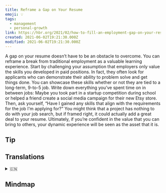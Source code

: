 ```yaml
---
title: Reframe a Gap on Your Resume
emoji: 💡
tags:
  - management
  - personal-growth
link: https://hbr.org/2021/02/how-to-fill-an-employment-gap-on-your-resume?utm_medium=email&utm_source=newsletter_daily&utm_campaign=mtod_notactsubs
created: 2021-06-02T19:21:30.000Z
modified: 2021-06-02T19:21:30.000Z
---
```


A gap on your resume doesn’t have to be an obstacle to overcome. You can reframe a break from traditional employment as a valuable learning experience. Start by challenging your assumption that employers only value the skills you developed in paid positions. In fact, they often look for applicants who can demonstrate their ability to problem solve and get things done. You can showcase these skills whether or not they are tied to a long-term, 9-to-5 job. Write down everything you’ve spent time on in between jobs: Maybe you took part in a startup competition during school or helped a friend create a social media campaign for their new Etsy store. Then, ask yourself, “Have I gained any skills that align with the requirements for the job I'm applying for?” You might think that a project has nothing to do with your job search, but if framed right, it could actually add a great deal to your resume. Ultimately, if you’re confident in the value that you can bring to others, your dynamic experience will be seen as the asset that it is.

## Tip

## Translations

<details>
   <summary>🇨🇳</summary>

</details>

## Mindmap

![]()
